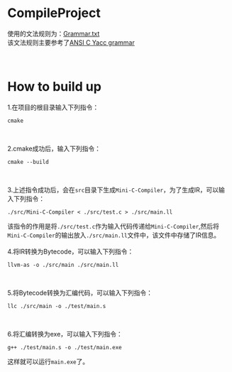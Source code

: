 # CompileProject
使用的文法规则为：[Grammar.txt](https://github.com/GarF1eldGo/CompileProject/blob/main/grammar.txt)<br/>
该文法规则主要参考了[ANSI C Yacc grammar](https://www.lysator.liu.se/c/ANSI-C-grammar-y.html)
<br/><br/><br/>


# How to build up
1.在项目的根目录输入下列指令：
```
cmake
```
</br>

2.cmake成功后，输入下列指令：
```
cmake --build
```
</br>

3.上述指令成功后，会在`src`目录下生成`Mini-C-Compiler`，为了生成IR，可以输入下列指令：
```
./src/Mini-C-Compiler < ./src/test.c > ./src/main.ll
```
该指令的作用是将`./src/test.c`作为输入代码传递给`Mini-C-Compiler`,然后将`Mini-C-Compiler`的输出放入`./src/main.ll`文件中，该文件中存储了IR信息。</br></br>
4.将IR转换为Bytecode，可以输入下列指令：
```
llvm-as -o ./src/main ./src/main.ll
```
</br>

5.将Bytecode转换为汇编代码，可以输入下列指令：
```
llc ./src/main -o ./test/main.s
```
</br>

6.将汇编转换为exe，可以输入下列指令：
```
g++ ./test/main.s -o ./test/main.exe
```
这样就可以运行`main.exe`了。
</br>





